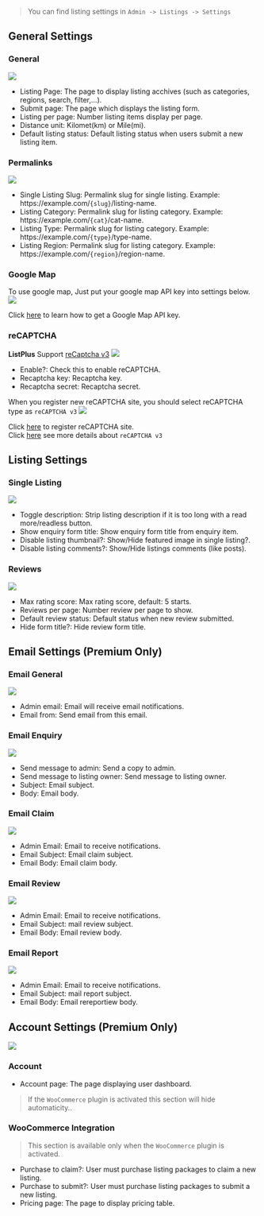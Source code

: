 > You can find listing settings in `Admin -> Listings -> Settings`

## General Settings
### General
![](../images/settings-general.png)
 
- Listing Page: The page to display listing acchives (such as categories, regions, search, filter,...).
- Submit page: The page which displays the listing form.
- Listing per page: Number listing items display per page.
- Distance unit: Kilomet(km) or Mile(mi).
- Default listing status: Default listing status when users submit a new listing item.

### Permalinks
![](../images/settings-permalinks.png)

- Single Listing Slug: Permalink slug for single listing. Example: https&#58;//example.com/`{slug}`/listing-name.
- Listing Category: Permalink slug for listing category. Example: https&#58;//example.com/`{cat}`/cat-name.
- Listing Type: Permalink slug for listing category. Example: https&#58;//example.com/`{type}`/type-name.
- Listing Region: Permalink slug for listing category. Example: https&#58;//example.com/`{region}`/region-name.


### Google Map
To use google map, Just put your google map API key into settings below.
![](../images/settings-gmap.png)

Click [here](https://developers.google.com/maps/documentation/javascript/get-api-key) to learn how to get a Google Map API key.


### reCAPTCHA
**ListPlus** Support [reCaptcha v3](https://developers.google.com/recaptcha/docs/v3)
![](../images/settings-captcha.png)
- Enable?: Check this to enable reCAPTCHA.
- Recaptcha key: Recaptcha key.
- Recaptcha secret: Recaptcha secret.


When you register new reCAPTCHA site, you should select reCAPTCHA type as `reCAPTCHA v3`
![](../images/recaptcha-v3-new.png)


Click [here](https://www.google.com/recaptcha/admin/create) to register reCAPTCHA site.  
Click [here](https://developers.google.com/recaptcha/docs/v3) see more details about `reCAPTCHA v3`


## Listing Settings
### Single Listing
![](../images/settings-listing-single.png)

- Toggle description: Strip listing description if it is too long with a read more/readless button.
- Show enquiry form title: Show enquiry form title from enquiry item.
- Disable listing thumbnail?: Show/Hide featured image in single listing?.
- Disable listing comments?: Show/Hide listings comments (like posts).

### Reviews
![](../images/settings-listing-reviews.png)

- Max rating score: Max rating score, default: 5 starts.
- Reviews per page: Number review per page to show.
- Default review status: Default status when new review submitted.
- Hide form title?: Hide review form title.

## Email Settings (Premium Only)
### Email General
![](../images/email-general.png)

- Admin email: Email will receive email notifications.
- Email from: Send email from this email.

### Email Enquiry
![](../images/email-enquiry.png)

- Send message to admin: Send a copy to admin.
- Send message to listing owner: Send message to listing owner.
- Subject: Email subject.
- Body: Email body.


### Email Claim
![](../images/email-claim.png)

- Admin Email: Email to receive notifications.
- Email Subject: Email claim subject.
- Email Body: Email claim body.

### Email Review
![](../images/email-review.png)

- Admin Email: Email to receive notifications.
- Email Subject: mail review subject.
- Email Body: Email review body.

### Email Report
![](../images/email-report.png)

- Admin Email: Email to receive notifications.
- Email Subject: mail report subject.
- Email Body: Email rereportiew body.

## Account Settings (Premium Only)
![](../images/settings-account.png)

### Account
 - Account page: The page displaying user dashboard.

> If the `WooCommerce` plugin is activated this section will hide automaticity..

### WooCommerce Integration
> This section is available only when the `WooCommerce` plugin is activated.

- Purchase to claim?: User must purchase listing packages to claim a new listing.
- Purchase to submit?: User must purchase listing packages to submit a new listing.
- Pricing page: The page to display pricing table.